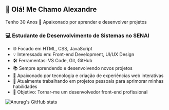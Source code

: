 ## 👋 Olá! Me Chamo Alexandre
  Tenho 30 Anos
  🚀 Apaixonado por aprender e desenvolver projetos

### 💻 Estudante de Desenvolvimento de Sistemas no SENAI

- 🌐 Focado em HTML, CSS, JavaScript
- 💡 Interessado em: Front-end Development, UI/UX Design
- 🛠️ Ferramentas: VS Code, Git, GitHub
- 📚 Sempre aprendendo e desenvolvendo novos projetos
- 🚀 Apaixonado por tecnologia e criação de experiências web interativas
- 💼 Atualmente trabalhando em projetos pessoais para aprimorar minhas habilidades
- 🎯 Objetivo: Tornar-me um desenvolvedor front-end profissional

![Anurag's GitHub stats](https://github-readme-stats.vercel.app/api?AlexandreCodeForge&show_icons=true&theme=radical)
